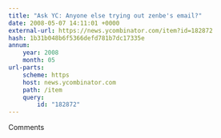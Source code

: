 ```yaml
---
title: "Ask YC: Anyone else trying out zenbe's email?"
date: 2008-05-07 14:11:01 +0000
external-url: https://news.ycombinator.com/item?id=182872
hash: 1b31b048b6f5366defd781b7dc17335e
annum:
    year: 2008
    month: 05
url-parts:
    scheme: https
    host: news.ycombinator.com
    path: /item
    query:
        id: "182872"
---
```


Comments
